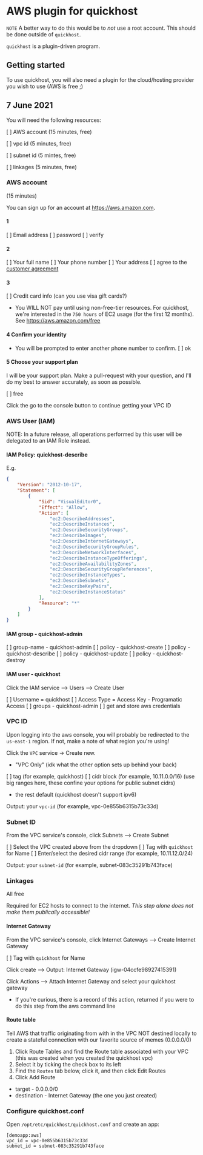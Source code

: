 # AWS plugin for quickhost

`NOTE`
A better way to do this would be to *not* use a root account. This should be
done outside of `quickhost`.

`quickhost` is a plugin-driven program.

## Getting started

To use quickhost, you will also need a plugin for the cloud/hosting provider
you wish to use (AWS is free ;)


## 7 June 2021

You will need the following resources:

[ ] AWS account (15 minutes, free)

[ ] vpc id (5 minutes, free)

[ ] subnet id (5 mintes, free)

[ ] linkages (5 minutes, free)

### AWS account

(15 minutes)

You can sign up for an account at <https://aws.amazon.com>.

#### 1
[ ] Email address
[ ] password
[ ] verify

#### 2

[ ] Your full name
[ ] Your phone number
[ ] Your address
[ ] agree to the [customer agreement](https://aws.amazon.com/agreement/)

#### 3

[ ] Credit card info (can you use visa gift cards?)
* You WILL NOT pay until using non-free-tier resources. For quickhost, we're
  interested in the `750 hours` of EC2 usage (for the first 12 months). See
  <https://aws.amazon.com/free> 

#### 4 Confirm your identity

* You will be prompted to enter another phone number to confirm.
[ ] ok

#### 5 Choose your support plan

I will be your support plan. Make a pull-request with your question, and I'll
do my best to answer accurately, as soon as possible.

[ ] free

Click the go to the console button to continue getting your VPC ID

### AWS User (IAM)

NOTE: In a future release, all operations performed by this user will be
delegated to an IAM Role instead.

#### IAM Policy: quickhost-describe

E.g.

```json
{
    "Version": "2012-10-17",
    "Statement": [
        {
            "Sid": "VisualEditor0",
            "Effect": "Allow",
            "Action": [
                "ec2:DescribeAddresses",
                "ec2:DescribeInstances",
                "ec2:DescribeSecurityGroups",
                "ec2:DescribeImages",
                "ec2:DescribeInternetGateways",
                "ec2:DescribeSecurityGroupRules",
                "ec2:DescribeNetworkInterfaces",
                "ec2:DescribeInstanceTypeOfferings",
                "ec2:DescribeAvailabilityZones",
                "ec2:DescribeSecurityGroupReferences",
                "ec2:DescribeInstanceTypes",
                "ec2:DescribeSubnets",
                "ec2:DescribeKeyPairs",
                "ec2:DescribeInstanceStatus"
            ],
            "Resource": "*"
        }
    ]
}
```

#### IAM group - quickhost-admin
[ ] group-name - quickhost-admin
[ ] policy - quickhost-create
[ ] policy - quickhost-describe
[ ] policy - quickhost-update
[ ] policy - quickhost-destroy

#### IAM user - quickhost

Click the IAM service --> Users --> Create User

[ ] Username = quickhost
[ ] Access Type = Access Key - Programatic Access
[ ] groups - quickhost-admin
[ ] get and store aws credentials


### VPC ID

Upon logging into the aws console, you will probably be redirected to the
`us-east-1` region. If not, make a note of what region you're using!

Click the `VPC` service -> Create new.

* "VPC Only" (idk what the other option sets up behind your back)

[ ] tag (for example, quickhost)
[ ] cidr block (for example, 10.11.0.0/16) (use big ranges here, these confine your options for public subnet cidrs)

* the rest default (quickhost doesn't support ipv6)

Output: your `vpc-id` (for example, vpc-0e855b6315b73c33d)

### Subnet ID

From the VPC service's console, click Subnets --> Create Subnet

[ ] Select the VPC created above from the dropdown
[ ] Tag with `quickhost` for Name
[ ] Enter/select the desired cidr range (for example, 10.11.12.0/24)

Output: your `subnet-id` (for example, subnet-083c35291b743face)

### Linkages 

All free

Required for EC2 hosts to connect to the internet. *This step alone does not
make them publically accessible!*

#### Internet Gateway
From the VPC service's console, click Internet Gateways --> Create Internet
Gateway

[ ] Tag with `quickhost` for Name

Click create --> Output: Internet Gateway (igw-04ccfe98927415391)

Click Actions --> Attach Internet Gateway and select your quickhost gateway

* If you're curious, there is a record of this action, returned if you were to
  do this step from the aws command line

#### Route table

Tell AWS that traffic originating from with in the VPC NOT destined locally to
create a stateful connection with our favorite source of memes (0.0.0.0/0)

1. Click Route Tables and find the Route table associated with your VPC (this was
created when you created the quickhost vpc)
2. Select it by ticking the check box to its left
3. Find the `Routes` tab below, click it, and then click Edit Routes
4. Click Add Route
  * target - 0.0.0.0/0
  * destination - Internet Gateway (the one you just created)

### Configure quickhost.conf

Open `/opt/etc/quickhost/quickhost.conf` and create an app:

```
[demoapp:aws]
vpc_id = vpc-0e855b6315b73c33d
subnet_id = subnet-083c35291b743face
```



